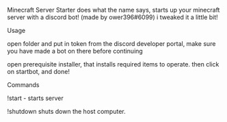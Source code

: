 Minecraft Server Starter does what the name says, starts up your minecraft server with a discord bot! (made by ower396#6099) i tweaked it a little bit!

Usage


open folder and put in token from the discord developer portal, make sure you have made a bot on there before continuing


open prerequisite installer, that installs required items to operate. then click on startbot, and done!


Commands


!start - starts server

!shutdown shuts down the host computer.
